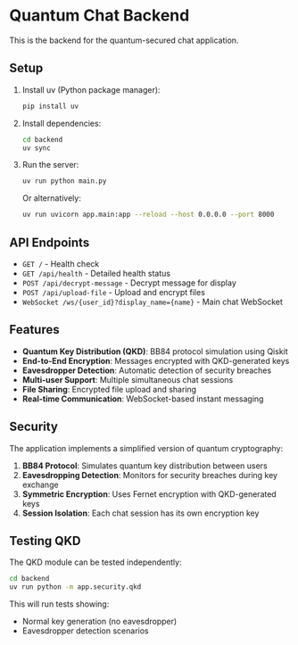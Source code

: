 # Quantum Chat Backend

This is the backend for the quantum-secured chat application.

## Setup

1. Install uv (Python package manager):

   ```bash
   pip install uv
   ```

2. Install dependencies:

   ```bash
   cd backend
   uv sync
   ```

3. Run the server:

   ```bash
   uv run python main.py
   ```

   Or alternatively:

   ```bash
   uv run uvicorn app.main:app --reload --host 0.0.0.0 --port 8000
   ```

## API Endpoints

- `GET /` - Health check
- `GET /api/health` - Detailed health status
- `POST /api/decrypt-message` - Decrypt message for display
- `POST /api/upload-file` - Upload and encrypt files
- `WebSocket /ws/{user_id}?display_name={name}` - Main chat WebSocket

## Features

- **Quantum Key Distribution (QKD)**: BB84 protocol simulation using Qiskit
- **End-to-End Encryption**: Messages encrypted with QKD-generated keys
- **Eavesdropper Detection**: Automatic detection of security breaches
- **Multi-user Support**: Multiple simultaneous chat sessions
- **File Sharing**: Encrypted file upload and sharing
- **Real-time Communication**: WebSocket-based instant messaging

## Security

The application implements a simplified version of quantum cryptography:

1. **BB84 Protocol**: Simulates quantum key distribution between users
2. **Eavesdropping Detection**: Monitors for security breaches during key exchange
3. **Symmetric Encryption**: Uses Fernet encryption with QKD-generated keys
4. **Session Isolation**: Each chat session has its own encryption key

## Testing QKD

The QKD module can be tested independently:

```bash
cd backend
uv run python -m app.security.qkd
```

This will run tests showing:

- Normal key generation (no eavesdropper)
- Eavesdropper detection scenarios
